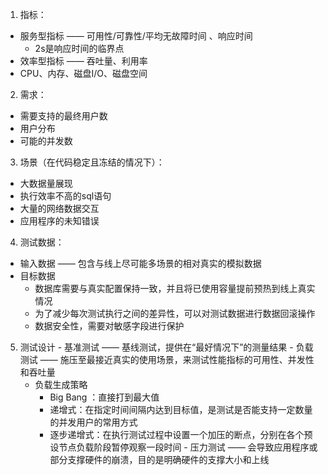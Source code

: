 1. 指标：
  - 服务型指标 —— 可用性/可靠性/平均无故障时间 、响应时间
    - 2s是响应时间的临界点
  - 效率型指标 —— 吞吐量、利用率
  - CPU、内存、磁盘I/O、磁盘空间
2. 需求：
  - 需要支持的最终用户数
  - 用户分布
  - 可能的并发数
3. 场景（在代码稳定且冻结的情况下）：
  - 大数据量展现
  - 执行效率不高的sql语句
  - 大量的网络数据交互
  - 应用程序的未知错误
4. 测试数据：
  - 输入数据 —— 包含与线上尽可能多场景的相对真实的模拟数据
  - 目标数据
    - 数据库需要与真实配置保持一致，并且将已使用容量提前预热到线上真实情况
    - 为了减少每次测试执行之间的差异性，可以对测试数据进行数据回滚操作
    - 数据安全性，需要对敏感字段进行保护
  5. 测试设计
    - 基准测试 —— 基线测试，提供在“最好情况下”的测量结果
    - 负载测试 —— 施压至最接近真实的使用场景，来测试性能指标的可用性、并发性和吞吐量
      - 负载生成策略
        - Big Bang ：直接打到最大值
        - 递增式：在指定时间间隔内达到目标值，是测试是否能支持一定数量的并发用户的常用方式
        - 逐步递增式：在执行测试过程中设置一个加压的断点，分别在各个预设节点负载阶段暂停观察一段时间
    - 压力测试 —— 会导致应用程序或部分支撑硬件的崩溃，目的是明确硬件的支撑大小和上线
